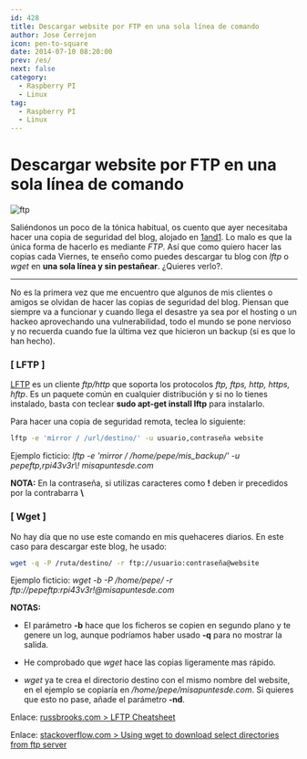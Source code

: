 ```yaml
---
id: 428
title: Descargar website por FTP en una sola línea de comando
author: Jose Cerrejon
icon: pen-to-square
date: 2014-07-10 08:20:00
prev: /es/
next: false
category:
  - Raspberry PI
  - Linux
tag:
  - Raspberry PI
  - Linux
---
```


# Descargar website por FTP en una sola línea de comando

![ftp](/images/ftp.jpg)

Saliéndonos un poco de la tónica habitual, os cuento que ayer necesitaba hacer una copia de seguridad del blog, alojado en [1and1](http://www.1and1.es/?kwk=197391663&ac=OM.WE.WE930K223346T7073a). Lo malo es que la única forma de hacerlo es mediante *FTP*. Así que como quiero hacer las copias cada Viernes, te enseño como puedes descargar tu blog con *lftp* o *wget* en **una sola línea y sin pestañear**. ¿Quieres verlo?.

- - -
No es la primera vez que me encuentro que algunos de mis clientes o amigos se olvidan de hacer las copias de seguridad del blog. Piensan que siempre va a funcionar y cuando llega el desastre ya sea por el hosting o un hackeo aprovechando una vulnerabilidad, todo el mundo se pone nervioso y no recuerda cuando fue la última vez que hicieron un backup (si es que lo han hecho).

###  [ LFTP ]

[LFTP](http://lftp.yar.ru/) es un cliente *ftp/http* que soporta los protocolos *ftp, ftps, http, https, hftp*. Es un paquete común en cualquier distribución y si no lo tienes instalado, basta con teclear **sudo apt-get install lftp** para instalarlo.

Para hacer una copia de seguridad remota, teclea lo siguiente:

```bash
lftp -e 'mirror / /url/destino/' -u usuario,contraseña website
```

Ejemplo ficticio: *lftp -e 'mirror / /home/pepe/mis_backup/' -u pepeftp,rpi43v3r\\! misapuntesde.com*

**NOTA:** En la contraseña, si utilizas caracteres como **!** deben ir precedidos por la contrabarra **\\**

###  [ Wget ]

No hay día que no use este comando en mis quehaceres diarios. En este caso para descargar este blog, he usado:

```bash
wget -q -P /ruta/destino/ -r ftp://usuario:contraseña@website
```

Ejemplo ficticio: *wget -b -P /home/pepe/ -r ftp://pepeftp:rpi43v3r\!@misapuntesde.com*

**NOTAS:** 

* El parámetro **-b** hace que los ficheros se copien en segundo plano y te genere un log, aunque podríamos haber usado **-q** para no mostrar la salida.

* He comprobado que *wget* hace las copias ligeramente mas rápido.

* *wget* ya te crea el directorio destino con el mismo nombre del website, en el ejemplo se copiaría en */home/pepe/misapuntesde.com*. Si quieres que esto no pase, añade el parámetro **-nd**.

Enlace: [russbrooks.com > LFTP Cheatsheet](http://russbrooks.com/2010/11/19/lftp-cheetsheet)

Enlace: [stackoverflow.com > Using wget to download select directories from ftp server](http://stackoverflow.com/questions/20751286/using-wget-to-download-select-directories-from-ftp-server)
